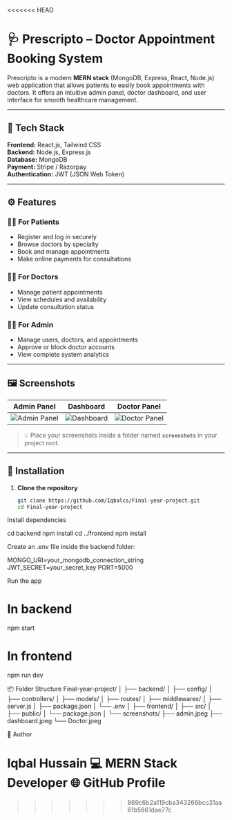 <<<<<<< HEAD
# 🩺 Prescripto – Doctor Appointment Booking System

Prescripto is a modern **MERN stack** (MongoDB, Express, React, Node.js) web application that allows patients to easily book appointments with doctors. It offers an intuitive admin panel, doctor dashboard, and user interface for smooth healthcare management.

---

## 🚀 Tech Stack

**Frontend:** React.js, Tailwind CSS  
**Backend:** Node.js, Express.js  
**Database:** MongoDB  
**Payment:** Stripe / Razorpay  
**Authentication:** JWT (JSON Web Token)

---

## ⚙️ Features

### 👩‍⚕️ For Patients
- Register and log in securely  
- Browse doctors by specialty  
- Book and manage appointments  
- Make online payments for consultations  

### 🧑‍⚕️ For Doctors
- Manage patient appointments  
- View schedules and availability  
- Update consultation status  

### 🧑‍💼 For Admin
- Manage users, doctors, and appointments  
- Approve or block doctor accounts  
- View complete system analytics  

---

## 🖼️ Screenshots

| Admin Panel | Dashboard | Doctor Panel |
|--------------|------------|---------------|
| ![Admin Panel](./screenshots/admin.jpeg) | ![Dashboard](./screenshots/dashboard.jpeg) | ![Doctor Panel](./screenshots/Doctor.jpeg) |

> 💡 Place your screenshots inside a folder named **`screenshots`** in your project root.

---

## 🧩 Installation

1. **Clone the repository**
   ```bash
   git clone https://github.com/Iqbalcs/Final-year-project.git
   cd Final-year-project
Install dependencies

cd backend
npm install
cd ../frontend
npm install


Create an .env file inside the backend folder:

MONGO_URI=your_mongodb_connection_string
JWT_SECRET=your_secret_key
PORT=5000


Run the app

# In backend
npm start

# In frontend
npm run dev

📦 Folder Structure
Final-year-project/
│
├── backend/
│   ├── config/
│   ├── controllers/
│   ├── models/
│   ├── routes/
│   ├── middlewares/
│   ├── server.js
│   ├── package.json
│   └── .env
│
├── frontend/
│   ├── src/
│   ├── public/
│   └── package.json
│
└── screenshots/
    ├── admin.jpeg
    ├── dashboard.jpeg
    └── Doctor.jpeg

💬 Author

Iqbal Hussain
💻 MERN Stack Developer
🌐 GitHub Profile
=======

>>>>>>> 869c6b2a119cba343266bcc31aa61b5861dae77c
